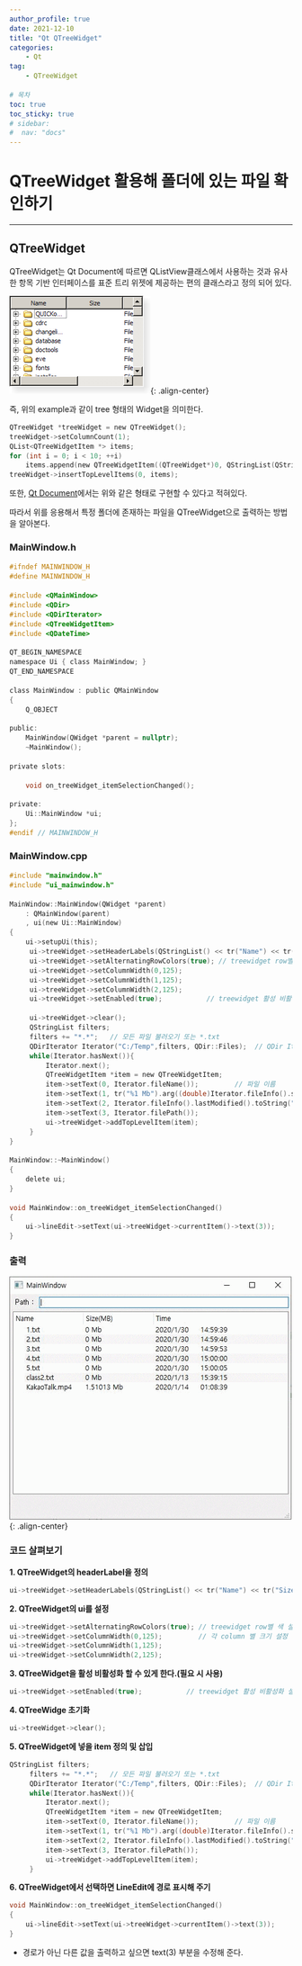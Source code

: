 ```yaml
---
author_profile: true
date: 2021-12-10
title: "Qt QTreeWidget"
categories: 
    - Qt
tag: 
    - QTreeWidget

# 목차
toc: true  
toc_sticky: true 
# sidebar:
#  nav: "docs"
---
```


# QTreeWidget 활용해 폴더에 있는 파일 확인하기

---

## QTreeWidget

QTreeWidget는 Qt Document에 따르면 QListView클래스에서 사용하는 것과 유사한 항목 기반 인터페이스를 표준 트리 위젯에 제공하는 편의 클래스라고 정의 되어 있다.

![QTreeWidget Example(Qt Document)](/assets/images/2021-12-10/Qt26.png){: .align-center}

즉, 위의 example과 같이 tree 형태의 Widget을 의미한다.

```c
QTreeWidget *treeWidget = new QTreeWidget();
treeWidget->setColumnCount(1);
QList<QTreeWidgetItem *> items;
for (int i = 0; i < 10; ++i)
    items.append(new QTreeWidgetItem((QTreeWidget*)0, QStringList(QString("item: %1").arg(i))));
treeWidget->insertTopLevelItems(0, items);
```
또한, [Qt Document](doc.qt.io)에서는 위와 같은 형태로 구현할 수 있다고 적혀있다.

따라서 위를 응용해서 특정 폴더에 존재하는 파일을 QTreeWidget으로 출력하는 방법을 알아본다.


### MainWindow.h

```c
#ifndef MAINWINDOW_H
#define MAINWINDOW_H

#include <QMainWindow>
#include <QDir>
#include <QDirIterator>
#include <QTreeWidgetItem>
#include <QDateTime>

QT_BEGIN_NAMESPACE
namespace Ui { class MainWindow; }
QT_END_NAMESPACE

class MainWindow : public QMainWindow
{
    Q_OBJECT

public:
    MainWindow(QWidget *parent = nullptr);
    ~MainWindow();

private slots:

    void on_treeWidget_itemSelectionChanged();

private:
    Ui::MainWindow *ui;
};
#endif // MAINWINDOW_H

```

### MainWindow.cpp

```c
#include "mainwindow.h"
#include "ui_mainwindow.h"

MainWindow::MainWindow(QWidget *parent)
    : QMainWindow(parent)
    , ui(new Ui::MainWindow)
{
    ui->setupUi(this);
     ui->treeWidget->setHeaderLabels(QStringList() << tr("Name") << tr("Size(MB)") << tr("Time"));
     ui->treeWidget->setAlternatingRowColors(true); // treewidget row별 색 설정
     ui->treeWidget->setColumnWidth(0,125);
     ui->treeWidget->setColumnWidth(1,125);
     ui->treeWidget->setColumnWidth(2,125);
     ui->treeWidget->setEnabled(true);           // treewidget 활성 비활성화 설정.

     ui->treeWidget->clear();
     QStringList filters;
     filters += "*.*";   // 모든 파일 불러오기 또는 *.txt
     QDirIterator Iterator("C:/Temp",filters, QDir::Files);  // QDir Iterator를 통해 C:/Temp 폴더에있는 파일들을 읽음
     while(Iterator.hasNext()){
         Iterator.next();
         QTreeWidgetItem *item = new QTreeWidgetItem;
         item->setText(0, Iterator.fileName());         // 파일 이름
         item->setText(1, tr("%1 Mb").arg((double)Iterator.fileInfo().size()/1048576));     // 파일 사이즈 (Mb단위 출력)
         item->setText(2, Iterator.fileInfo().lastModified().toString("yyyy/MMM/dd\thh:mm:ss"));   // 저장한 시간
         item->setText(3, Iterator.filePath());
         ui->treeWidget->addTopLevelItem(item);
     }
}

MainWindow::~MainWindow()
{
    delete ui;
}

void MainWindow::on_treeWidget_itemSelectionChanged()
{
    ui->lineEdit->setText(ui->treeWidget->currentItem()->text(3));
}
```

### 출력

![실행결과](/assets/images/2021-12-10/Qt2.gif){: .align-center}

### 코드 살펴보기

**1. QTreeWidget의 headerLabel을 정의**

```c
ui->treeWidget->setHeaderLabels(QStringList() << tr("Name") << tr("Size(MB)") << tr("Time"));
```

**2. QTreeWidget의 ui를 설정**

```c
ui->treeWidget->setAlternatingRowColors(true); // treewidget row별 색 설정
ui->treeWidget->setColumnWidth(0,125);         // 각 column 별 크기 설정
ui->treeWidget->setColumnWidth(1,125);
ui->treeWidget->setColumnWidth(2,125);
```

**3. QTreeWidget을 활성 비활성화 할 수 있게 한다.(필요 시 사용)**

```c
ui->treeWidget->setEnabled(true);           // treewidget 활성 비활성화 설정.
```

**4. QTreeWidge 초기화**

```c
ui->treeWidget->clear();
```

**5. QTreeWidget에 넣을 item 정의 및 삽입**

```c
QStringList filters;
     filters += "*.*";   // 모든 파일 불러오기 또는 *.txt
     QDirIterator Iterator("C:/Temp",filters, QDir::Files);  // QDir Iterator를 통해 C:/Temp 폴더에있는 파일들을 읽음
     while(Iterator.hasNext()){
         Iterator.next();
         QTreeWidgetItem *item = new QTreeWidgetItem;
         item->setText(0, Iterator.fileName());         // 파일 이름
         item->setText(1, tr("%1 Mb").arg((double)Iterator.fileInfo().size()/1048576));     // 파일 사이즈 (Mb단위 출력)
         item->setText(2, Iterator.fileInfo().lastModified().toString("yyyy/MMM/dd\thh:mm:ss"));   // 저장한 시간
         item->setText(3, Iterator.filePath());
         ui->treeWidget->addTopLevelItem(item);
     }
```

**6. QTreeWidget에서 선택하면 LineEdit에 경로 표시해 주기**

```c
void MainWindow::on_treeWidget_itemSelectionChanged()
{
    ui->lineEdit->setText(ui->treeWidget->currentItem()->text(3));
}
```
- 경로가 아닌 다른 값을 출력하고 싶으면 text(3) 부분을 수정해 준다.
